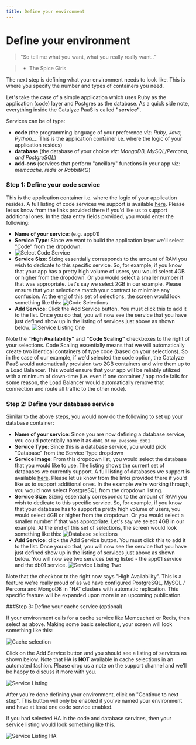 ```yaml
---
title: Define your environment
---
```


# Define your environment

> "So tell me what you want, what you really really want.."

> - The Spice Girls

The next step is defining what your environment needs to look like. This is where you specify the number and types of containers you need.

Let's take the case of a simple application which uses Ruby as the application (code) layer and Postgres as the database. As a quick side note, everything inside the Catalyze PaaS is called **"service"**.

Services can be of type:

- **code** (the programming language of your preference *viz: Ruby, Java, Python...*. This is the application container i.e. where the logic of your application resides)
- **database** (the database of your choice *viz: MongoDB, MySQL/Percona, and PostgreSQL*)
- **add-ons** (services that perform "ancillary" functions in your app *viz: memcache, redis or RabbitMQ*)

### Step 1: Define your code service

This is the application container i.e. where the logic of your application resides. A full listing of code services we support is available [here](//resources.catalyze.io/paas/getting-started/deploying-your-first-app/supported-languages-frameworks/). Please let us know from the links provided there if you'd like us to support additional ones. In the data entry fields provided, you would enter the following:

- **Name of your service**: (e.g. app01)
- **Service Type**: Since we want to build the application layer we'll select "Code" from the dropdown.
- ![Select Code Service](http://cdn2.dropmark.com/45280/5172f7da631a6d164be6f96ab9e92facd8849475/db_select-code.png)
- **Service Size**: Sizing essentially corresponds to the amount of RAM you wish to dedicate to this specific service. So, for example, if you know that your app has a pretty high volume of users, you would select 4GB or higher from the dropdown. Or you would select a smaller number if that was appropriate. Let's say we select 2GB in our example. Please ensure that your selections match your contract to minimize any confusion.
At the end of this set of selections, the screen would look something like this:
![Code Selections](http://cdn2.dropmark.com/45280/1dcc0fd76994a0844ee205cfd90d713f6c772d33/db_code-defined.png)
- **Add Service**: Click the Add Service button. You must click this to add it to the list. Once you do that, you will now see the service that you have just defined show up in the listing of services just above as shown below.
![Service Listing One](http://cdn2.dropmark.com/45280/091831e583b2ba067a507a425e4e4c552b6a43b8/db_added-services.png)

Note the **"High Availability"** and **"Code Scaling"** checkboxes to the right of your selections. Code Scaling essentially means that we will automatically create two identical containers of type code (based on your selections). So in the case of our example, if we'd selected the code option, the Catalyze PaaS would automatically provision two 2GB containers and wire them up to a Load Balancer. This would ensure that your app will be reliably utilized with a minimum of down-time (i.e. even if one container / app node fails for some reason, the Load Balancer would automatically remove that connection and route all traffic to the other node).

### Step 2: Define your database service
Similar to the above steps, you would now do the following to set up your database container:

- **Name of your service**: Since you are now defining a database service, you could potentially name it as `db01` or `my_awesome_db01`
- **Service Type**: Since this is a database service, you would pick "Database" from the Service Type dropdown
- **Service Image**: From this dropdown list, you would select the database that you would like to use. The listing shows the current set of databases we currently support. A full listing of databases we support is available [here](//resources.catalyze.io/paas/getting-started/deploying-your-first-app/supported-databases/). Please let us know from the links provided there if you'd like us to support additional ones. In the example we're working through, you would now select PostgreSQL from the dropdown listing.
- **Service Size**: Sizing essentially corresponds to the amount of RAM you wish to dedicate to this specific service. So, for example, if you know that your database has to support a pretty high volume of users, you would select 4GB or higher from the dropdown. Or you would select a smaller number if that was appropriate. Let's say we select 4GB in our example.
At the end of this set of selections, the screen would look something like this:
![Database selections](http://cdn2.dropmark.com/45280/68c21bf981908a32f868b54004919dc1f533a3b8/db_added-database.png)
- **Add Service**: click the Add Service button. You must click this to add it to the list. Once you do that, you will now see the service that you have just defined show up in the listing of services just above as shown below. You will now see two services being listed - the app01 service and the db01 service.
![Service Listing Two](http://cdn2.dropmark.com/45280/26cb47d493f4093fd168f8e8c0a2d4fe910621f5/db_datbase-in-table.png)

Note that the checkbox to the right now says "High Availability". This is a feature we're really proud of as we have configured PostgreSQL, MySQL / Percona and MongoDB in "HA" clusters with automatic replication. This specific feature will be expanded upon more in an upcoming publication.

###Step 3: Define your cache service (optional)

If your environment calls for a cache service like Memcached or Redis, then select as above. Making some basic selections, your screen will look something like this:

![Cache selection](http://cdn2.dropmark.com/45280/ce12d6967ffbba613dedf2f7f8cb8c54d0ee22b7/db_cache-selected.png)

Click on the Add Service button and you should see a listing of services as shown below. Note that HA is **NOT** available in cache selections in an automated fashion. Please drop us a note on the support channel and we'll be happy to discuss it more with you.

![Service Listing](http://cdn2.dropmark.com/45280/0c51d836f0da3c663020a543dad9afc52d5210f2/db_all-services.png)

After you're done defining your environment, click on "Continue to next step". This button will only be enabled if you've named your environment and have at least one code service enabled.

If you had selected HA in the code and database services, then your service listing would look something like this.

![Service Listing HA](http://cdn2.dropmark.com/45280/97b2dad30c3e9bc7f9f886c097899c4aada9bdf7/db_ha-services.png)
